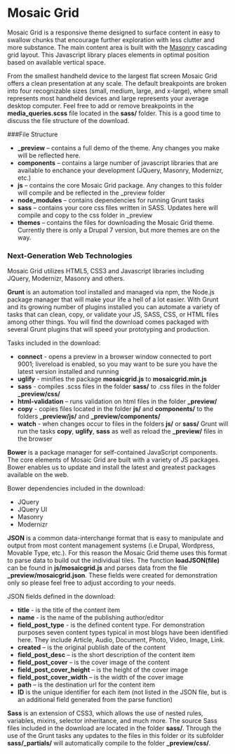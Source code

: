 Mosaic Grid
==============

Mosaic Grid is a responsive theme designed to surface content in easy to swallow chunks that encourage further exploration with less clutter and more substance. The main content area is built with the [Masonry](http://masonry.desandro.com/) cascading grid layout. This Javascript library places elements in optimal position based on available vertical space. 

From the smallest handheld device to the largest flat screen Mosaic Grid offers a clean presentation at any scale. The default breakpoints are broken into four recognizable sizes (small, medium, large, and x-large), where small represents most handheld devices and large represents your average desktop computer. Feel free to add or remove breakpoints in the **media_queries.scss** file located in the **sass/** folder. This is a good time to discuss the file structure of the download.

###File Structure
* **_preview** – contains a full demo of the theme. Any changes you make will be reflected here.
* **components** – contains a large number of javascript libraries that are available to enchance your development (JQuery, Masonry, Modernizr, etc.)
* **js** – contains the core Mosaic Grid package. Any changes to this folder will compile and be reflected in the _preview folder
* **node_modules** – contains dependencies for running Grunt tasks
* **sass** – contains your core css files written in SASS. Updates here will compile and copy to the css folder in _preview
* **themes** – contains the files for downloading the Mosaic Grid theme. Currently there is only a Drupal 7 version, but more themes are on the way.


### Next-Generation Web Technologies
Mosaic Grid utilizes HTML5, CSS3 and Javascript libraries including JQuery, Modernizr, Masonry and others.

**Grunt** is an automation tool installed and managed via npm, the Node.js package manager that will make your life a hell of a lot easier. With Grunt and its growing number of plugins installed you can automate a variety of tasks that can clean, copy, or validate your JS, SASS, CSS, or HTML files among other things. You will find the download comes packaged with several Grunt plugins that will speed your prototyping and production. 

Tasks included in the download:
* **connect** - opens a preview in a browser window connected to port 9001; livereload is enabled, so you may want to be sure you have the latest version installed and running
* **uglify** - minifies the package **mosaicgrid.js** to **mosaicgrid.min.js**
* **sass** - compiles .scss files in the folder **sass/** to .css files in the folder **_preview/css/**
* **html-validation** – runs validation on html files in the folder **_preview/**
* **copy** - copies files located in the folder **js/** and **components/** to the folders **_preview/js/** and **_preview/components/**
* **watch** - when changes occur to files in the folders **js/** or **sass/** Grunt will run the tasks **copy**, **uglify**, **sass** as well as reload the **_preview/** files in the browser



**Bower** is a package manager for self-contained JavaScript components. The core elements of Mosaic Grid are built with a variety of JS packages. Bower enables us to update and install the latest and greatest packages available on the web.

Bower dependencies included in the download:
* JQuery
* JQuery UI
* Masonry
* Modernizr


**JSON** is a common data-interchange format that is easy to manipulate and output from most content management systems (i.e Drupal, Wordpress, Movable Type, etc.). For this reason the Mosaic Grid theme uses this format to parse data to build out the individual tiles. The function **loadJSON(file)** can be found in **js/mosaicgrid.js** and parses data from the file **_preview/mosaicgrid.json**. These fields were created for demonstration only so please feel free to adjust according to your needs.

JSON fields defined in the download:
* **title** - is the title of the content item
* **name** - is the name of the publishing author/editor
* **field_post_type** - is the defined content type. For demonstration purposes seven content types typical in most blogs have been identified here. They include Article, Audio, Document, Photo, Video, Image, Link.
* **created** – is the original publish date of the content
* **field_post_desc** – is the short description of the content item
* **field_post_cover** – is the cover image of the content
* **field_post_cover_height** – is the height of the cover image
* **field_post_cover_width** – is the width of the cover image
* **path** – is the destination url for the content item
* **ID** is the unique identifier for each item (not listed in the JSON file, but is an additional field generated from the parse function)  


**Sass** is an extension of CSS3, which allows the use of nested rules, variables, mixins, selector inheritance, and much more. The source Sass files included in the download are located in the folder **sass/**. Through the use of the Grunt tasks any updates to the files in this folder or its subfolder **sass/_partials/** will automatically compile to the folder **_preview/css/**. 
